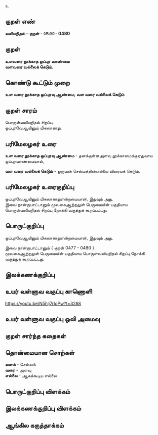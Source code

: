 உ

## குறள் எண் 

**வலியறிதல்  – குறள் - ௦௪௮௦ - 0480**  

## குறள் 

**உளவரை தூக்காத ஒப்புர வாண்மை  
வளவரை வல்லைக் கெடும்.**

## கொண்டு கூட்டும் முறை

**உள வரை தூக்காத ஒப்புரவு ஆண்மை, வள வரை வல்லைக் கெடும்**  

## குறள் சாரம் 

பொருள்வலியறிதல் சிறப்பு.  
ஒப்புரவேஆயினும் மிகலாகாது.

## பரிமேலழகர் உரை

**உள வரை தூக்காத ஒப்புரவு ஆண்மை** - தனக்குள்ளஅளவு தூக்காமைக்குஏதுவாய ஒப்புரவாண்மையால்,  

**வள வரை வல்லைக் கெடும்** - ஒருவன் செல்வத்தின்எல்லை விரையக் கெடும். 

## பரிமேலழகர் உரைகுறிப்பு   

ஒப்புரவேஆயினும் மிகலாகாதுஎன்றமையான், இதுவும் அது.  
இவை நான்குபாட்டானும் மூவகைஆற்றலுள் பெருமையின் பகுதியாய பொருள்வலியறிதல் சிறப்பு நோக்கி வகுத்துக் கூறப்பட்டது.     

## பொருட்குறிப்பு 

ஒப்புரவேஆயினும் மிகலாகாதுஎன்றமையான், இதுவும் அது.  

இவை நான்குபாட்டானும் { குறள் 0477 - 0480 }  
மூவகைஆற்றலுள் பெருமையின் பகுதியாய பொருள்வலியறிதல் சிறப்பு நோக்கி வகுத்துக் கூறப்பட்டது.   

## இலக்கணக்குறிப்பு  


## உயர் வள்ளுவ வகுப்பு காணொளி

https://youtu.be/N5hIj7rIoPw?t=3288

## உயர் வள்ளுவ வகுப்பு ஒலி அமைவு 

 
## குறள் சார்ந்த கதைகள் 


## தொன்மையான சொற்கள்

**வளம்** - செல்வம்   
**வரை** - அளவு  
**எல்லை** - ஆகக்கூடிய எல்லை 

## பொருட்குறிப்பு விளக்கம்


## இலக்கணக்குறிப்பு விளக்கம்


## ஆங்கில கருத்தாக்கம் 


